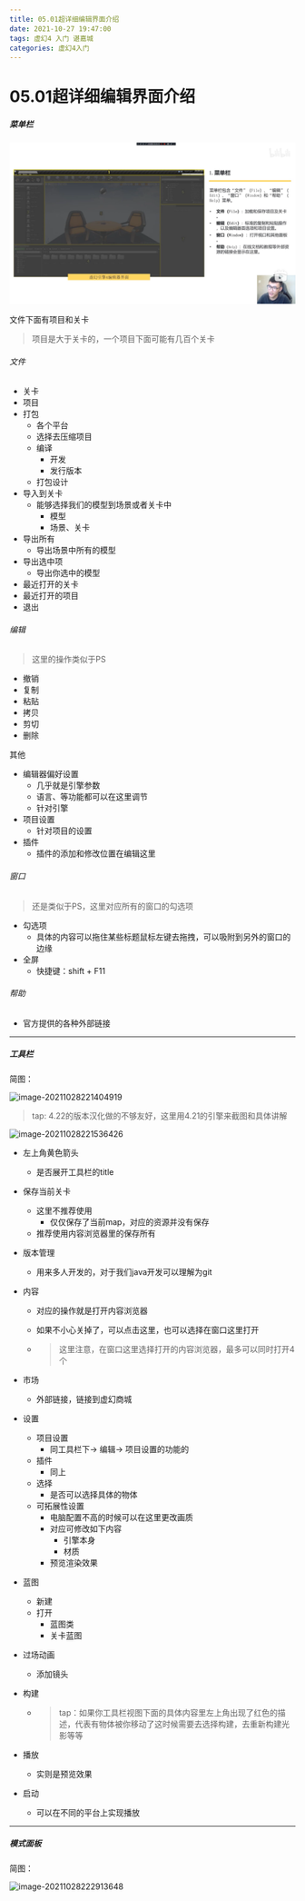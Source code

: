 ```yaml
---
title: 05.01超详细编辑界面介绍
date: 2021-10-27 19:47:00
tags: 虚幻4 入门 谌嘉城
categories: 虚幻4入门 
---
```


# 05.01超详细编辑界面介绍



##### 菜单栏

![image-20211027195030901](pic/image-20211027195030901.png)

文件下面有项目和关卡

> 项目是大于关卡的，一个项目下面可能有几百个关卡





###### 文件





* 关卡
* 项目
* 打包
  * 各个平台
  * 选择去压缩项目
  * 编译
    * 开发
    * 发行版本
  * 打包设计
* 导入到关卡
  * 能够选择我们的模型到场景或者关卡中
    * 模型
    * 场景、关卡
* 导出所有
  * 导出场景中所有的模型
* 导出选中项
  * 导出你选中的模型
* 最近打开的关卡
* 最近打开的项目
* 退出







###### 编辑

> 这里的操作类似于PS

* 撤销
* 复制
* 粘贴
* 拷贝
* 剪切
* 删除

其他

* 编辑器偏好设置
  * 几乎就是引擎参数
  * 语言、等功能都可以在这里调节
  * 针对引擎
* 项目设置
  * 针对项目的设置
* 插件
  * 插件的添加和修改位置在编辑这里





###### 窗口

> 还是类似于PS，这里对应所有的窗口的勾选项

* 勾选项
  * 具体的内容可以拖住某些标题鼠标左键去拖拽，可以吸附到另外的窗口的边缘
* 全屏
  * 快捷键：shift + F11









###### 帮助

* 官方提供的各种外部链接





-----





##### 工具栏



简图：



![image-20211028221404919](D:\tool\hexo_local\zhangshun1997.github.io\source\_posts\pic\image-20211028221404919.png)



> tap: 4.22的版本汉化做的不够友好，这里用4.21的引擎来截图和具体讲解





![image-20211028221536426](D:\tool\hexo_local\zhangshun1997.github.io\source\_posts\pic\image-20211028221536426.png)





* 左上角黄色箭头

  * 是否展开工具栏的title

* 保存当前关卡

  * 这里不推荐使用
    * 仅仅保存了当前map，对应的资源并没有保存
  * 推荐使用内容浏览器里的保存所有

* 版本管理

  * 用来多人开发的，对于我们java开发可以理解为git

* 内容

  * 对应的操作就是打开内容浏览器

  * 如果不小心关掉了，可以点击这里，也可以选择在窗口这里打开

  * > 这里注意，在窗口这里选择打开的内容浏览器，最多可以同时打开4个

* 市场

  * 外部链接，链接到虚幻商城

* 设置

  * 项目设置
    * 同工具栏下-> 编辑-> 项目设置的功能的
  * 插件
    * 同上
  * 选择
    * 是否可以选择具体的物体
  * 可拓展性设置
    * 电脑配置不高的时候可以在这里更改画质 	 
    * 对应可修改如下内容
      * 引擎本身
      * 材质
    * 预览渲染效果

* 蓝图

  * 新建
  * 打开
    * 蓝图类
    * 关卡蓝图

* 过场动画

  * 添加镜头

* 构建

  * > tap：如果你工具栏视图下面的具体内容里左上角出现了红色的描述，代表有物体被你移动了这时候需要去选择构建，去重新构建光影等等

* 播放

  * 实则是预览效果

* 启动

  * 可以在不同的平台上实现播放



---





##### 模式面板



简图：

![image-20211028222913648](D:\tool\hexo_local\zhangshun1997.github.io\source\_posts\pic\image-20211028222913648.png)

